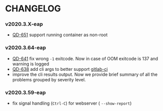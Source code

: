 # CHANGELOG

### v2020.3.X-eap
-  [QD-651](https://youtrack.jetbrains.com/issue/QD-651) support running container as non-root

### v2020.3.64-eap
- [QD-641](https://youtrack.jetbrains.com/issue/QD-641) fix wrong `-1` exitcode. Now in case of OOM exitcode is 137 and warning is logged
- [QD-638](https://youtrack.jetbrains.com/issue/QD-638) add cli args to better support [gitlab-ci](Docker/README.md#quick-start-with-recommended-profile)
- improve the cli results output. Now we provide brief summary of all the problems grouped by severity level. 

### v2020.3.59-eap
- fix signal handling (`Ctrl-C`) for webserver ( `--show-report`)